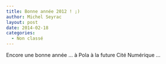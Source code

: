 ```yaml
---
title: Bonne année 2012 ! ;)
author: Michel Seyrac
layout: post
date: 2014-02-18
categories:
  - Non classé
---
```

Encore une bonne année &#8230; à Pola à la future Cité Numérique &#8230; 
